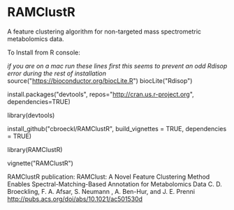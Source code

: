 RAMClustR
=========

A feature clustering algorithm for non-targeted mass spectrometric metabolomics data.

To Install from R console:


_if you are on a mac run these lines first 
this seems to prevent an odd Rdisop error during the rest of installation_
source("https://bioconductor.org/biocLite.R")
biocLite("Rdisop")


install.packages("devtools", repos="http://cran.us.r-project.org", dependencies=TRUE) 

library(devtools)  

install_github("cbroeckl/RAMClustR", build_vignettes = TRUE, dependencies = TRUE) 

library(RAMClustR) 

vignette("RAMClustR")

RAMClustR publication:
RAMClust: A Novel Feature Clustering Method Enables Spectral-Matching-Based Annotation for Metabolomics Data
C. D. Broeckling, F. A. Afsar, S. Neumann , A. Ben-Hur, and J. E. Prenni
http://pubs.acs.org/doi/abs/10.1021/ac501530d

